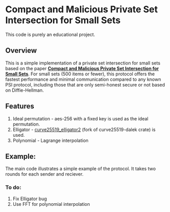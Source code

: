 # Compact and Malicious Private Set Intersection for Small Sets

This code is purely an educational project.

## Overview
This is a simple implementation of a private set intersection for small sets based on the paper   [**Compact and Malicious Private Set Intersection for Small Sets**](https://eprint.iacr.org/2021/1159). For small sets (500 items or fewer), this protocol offers the fastest performance and minimal communication compared to any known PSI protocol, including those that are only semi-honest secure or not based on Diffie-Hellman. 

## Features
1. Ideal permutation - aes-256 with a fixed key is used as the ideal permutation.
2. Elligator - [curve25519_elligator2](https://docs.rs/curve25519-elligator2/latest/curve25519_elligator2/index.html) (fork of curve25519-dalek crate) is used.
3. Polynomial - Lagrange interpolation

## Example:
The main code illustrates a simple example of the protocol. It takes two rounds for each sender and reciever.
### To do:
1. Fix Elligator bug
2. Use FFT for polynomial interpolation